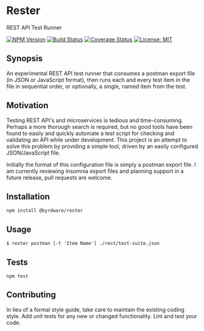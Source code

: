 # Rester

REST API Test Runner

[![NPM Version](https://badge.fury.io/js/%40byrdware%2Frester.svg)](https://www.npmjs.com/package/@byrdware/rester)
[![Build Status](https://travis-ci.org/byrdware/rester.svg?branch=master)](https://travis-ci.org/byrdware/rester)
[![Coverage Status](https://coveralls.io/repos/github/byrdware/rester/badge.svg?branch=master)](https://coveralls.io/github/byrdware/rester?branch=master)
[![License: MIT](https://img.shields.io/badge/License-MIT-green.svg)](https://opensource.org/licenses/MIT)

## Synopsis

An experimental REST API test runner that consumes a postman export file (in
JSON or JavaScript format), then runs each and every test item in the file in
sequential order, or optionally, a single, named item from the test.

## Motivation

Testing REST API's and microservices is tedious and time-consuming. Perhaps a
more thorough search is required, but no good tools have been found to easily
and quickly automate a test script for checking and validating an API while
under development. This project is an attempt to solve this problem by
providing a simple tool, driven by an easily configured JSON/JavaScript file.

Initially the format of this configuration file is simply a postman export
file. I am currently reviewing Insomnia export files and planning support in
a future release, pull requests are welcome.

## Installation

  `npm install @byrdware/rester`

## Usage

    $ rester postman [-t 'Item Name'] ./rest/test-suite.json
  
## Tests

  `npm test`

## Contributing

In lieu of a formal style guide, take care to maintain the existing coding style. Add unit tests for any new or changed functionality. Lint and test your code.
